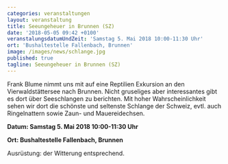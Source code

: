 ```yaml
---
categories: veranstaltungen
layout: veranstaltung
title: Seeungeheuer in Brunnen (SZ)
date: '2018-05-05 09:42 +0100'
veranstalungsdatumUndZeit: 'Samstag 5. Mai 2018 10:00-11:30 Uhr'
ort: 'Bushaltestelle Fallenbach, Brunnen'
image: /images/news/schlange.jpg
published: true
tagline: Seeungeheuer in Brunnen (SZ)
---
```


Frank Blume nimmt uns mit auf eine Reptilien Exkursion an den Vierwaldstättersee nach Brunnen.
Nicht gruseliges aber interessantes gibt es dort über Seeschlangen zu berichten. 
Mit hoher Wahrscheinlichkeit sehen wir dort die schönste und seltenste Schlange der Schweiz, evtl. auch Ringelnattern sowie Zaun- und Mauereidechsen.

**Datum: Samstag 5. Mai 2018 10:00-11:30 Uhr**

**Ort: Bushaltestelle Fallenbach, Brunnen**

Ausrüstung: der Witterung entsprechend.
